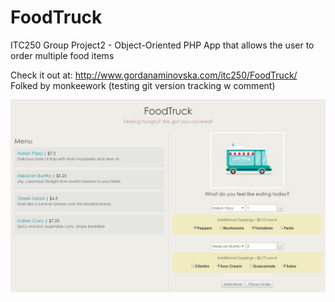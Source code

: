 # FoodTruck
ITC250 Group Project2 - Object-Oriented PHP App that allows the user to order multiple food items

Check it out at: http://www.gordanaminovska.com/itc250/FoodTruck/
Folked by monkeework (testing git version tracking w comment)


![App Screenshot](/images/snapshot.jpg)

